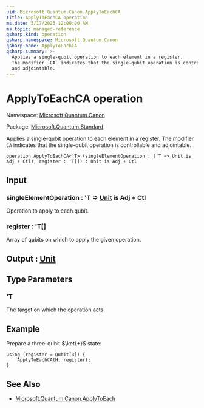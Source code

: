 ```yaml
---
uid: Microsoft.Quantum.Canon.ApplyToEachCA
title: ApplyToEachCA operation
ms.date: 3/17/2023 12:00:00 AM
ms.topic: managed-reference
qsharp.kind: operation
qsharp.namespace: Microsoft.Quantum.Canon
qsharp.name: ApplyToEachCA
qsharp.summary: >-
  Applies a single-qubit operation to each element in a register.
  The modifier `CA` indicates that the single-qubit operation is controllable
  and adjointable.
---
```


# ApplyToEachCA operation

Namespace: [Microsoft.Quantum.Canon](xref:Microsoft.Quantum.Canon)

Package: [Microsoft.Quantum.Standard](https://nuget.org/packages/Microsoft.Quantum.Standard)


Applies a single-qubit operation to each element in a register.The modifier `CA` indicates that the single-qubit operation is controllableand adjointable.

```qsharp
operation ApplyToEachCA<'T> (singleElementOperation : ('T => Unit is Adj + Ctl), register : 'T[]) : Unit is Adj + Ctl
```


## Input

### singleElementOperation : 'T => [Unit](xref:microsoft.quantum.qsharp.valueliterals#unit-literal)  is Adj + Ctl

Operation to apply to each qubit.


### register : 'T[]

Array of qubits on which to apply the given operation.



## Output : [Unit](xref:microsoft.quantum.qsharp.valueliterals#unit-literal)



## Type Parameters

### 'T

The target on which the operation acts.

## Example

Prepare a three-qubit $\ket{+}$ state:```qsharpusing (register = Qubit[3]) {    ApplyToEachCA(H, register);}```

## See Also

- [Microsoft.Quantum.Canon.ApplyToEach](xref:Microsoft.Quantum.Canon.ApplyToEach)